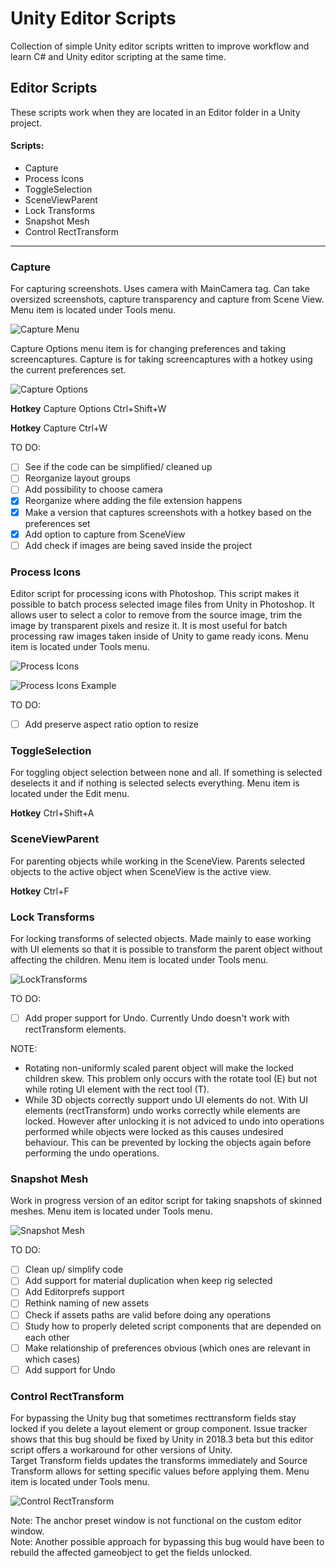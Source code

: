 # Unity Editor Scripts
Collection of simple Unity editor scripts written to improve workflow and learn C# and Unity editor scripting at the same time.

## Editor Scripts
These scripts work when they are located in an Editor folder in a Unity project.

#### Scripts:
* Capture
* Process Icons
* ToggleSelection
* SceneViewParent
* Lock Transforms
* Snapshot Mesh
* Control RectTransform


---

### Capture
For capturing screenshots. 
Uses camera with MainCamera tag.
Can take oversized screenshots, capture transparency and capture from Scene View.
Menu item is located under Tools menu.

![Capture Menu](https://github.com/korintic/UnityEditorScripts/blob/master/Images/CaptureMenu.png "Capture.cs and CaptureWithHotkey.cs")

Capture Options menu item is for changing preferences and taking screencaptures.
Capture is for taking screencaptures with a hotkey using the current preferences set.

![Capture Options](https://github.com/korintic/UnityEditorScripts/blob/master/Images/CaptureOptions.png "Capture.cs")

**Hotkey** Capture Options Ctrl+Shift+W

**Hotkey** Capture Ctrl+W

TO DO:
- [ ] See if the code can be simplified/ cleaned up
- [ ] Reorganize layout groups
- [ ] Add possibility to choose camera
- [x] Reorganize where adding the file extension happens 
- [x] Make a version that captures screenshots with a hotkey based on the preferences set
- [x] Add option to capture from SceneView
- [ ] Add check if images are being saved inside the project

### Process Icons
Editor script for processing icons with Photoshop. This script makes it possible to batch process selected image files from Unity in Photoshop. It allows user to select a color to remove from the source image, trim the image by transparent pixels and resize it. It is most useful for batch processing raw images taken inside of Unity to game ready icons. Menu item is located under Tools menu. 

![Process Icons](https://github.com/korintic/UnityEditorScripts/blob/master/Images/ProcessIcons.png "ProcessIcons.cs")

![Process Icons Example](https://github.com/korintic/UnityEditorScripts/blob/master/Images/ProcessIconsExample.png "Process icons example")

TO DO:
- [ ] Add preserve aspect ratio option to resize

### ToggleSelection
For toggling object selection between none and all.
If something is selected deselects it and if nothing is selected selects everything.
Menu item is located under the Edit menu.

**Hotkey** Ctrl+Shift+A

### SceneViewParent
For parenting objects while working in the SceneView.
Parents selected objects to the active object when SceneView is the active view.

**Hotkey** Ctrl+F

### Lock Transforms
For locking transforms of selected objects.
Made mainly to ease working with UI elements so that it is possible to transform the parent object without affecting the children.
Menu item is located under Tools menu.

![LockTransforms](https://github.com/korintic/UnityEditorScripts/blob/master/Images/LockTransforms.png "LockTransforms.cs")

TO DO:
- [ ] Add proper support for Undo. Currently Undo doesn't work with rectTransform elements.

NOTE:
- Rotating non-uniformly scaled parent object will make the locked children skew. This problem only occurs with the rotate tool (E) but not while roting UI element with the rect tool (T).
- While 3D objects correctly support undo UI elements do not. With UI elements (rectTransform) undo works correctly while elements are locked. However after unlocking  it is not adviced to undo into operations performed while objects were locked as this causes undesired behaviour. This can be prevented by locking the objects again before performing the undo operations.

### Snapshot Mesh
Work in progress version of an editor script for taking snapshots of skinned meshes.
Menu item is located under Tools menu.

![Snapshot Mesh](https://github.com/korintic/UnityEditorScripts/blob/master/Images/SnapshotMesh.png "SnapshotMesh.cs")

TO DO:
- [ ] Clean up/ simplify code
- [ ] Add support for material duplication when keep rig selected
- [ ] Add Editorprefs support
- [ ] Rethink naming of new assets
- [ ] Check if assets paths are valid before doing any operations
- [ ] Study how to properly deleted script components that are depended on each other
- [ ] Make relationship of preferences obvious (which ones are relevant in which cases)
- [ ] Add support for Undo

### Control RectTransform
For bypassing the Unity bug that sometimes recttransform fields stay locked if you delete a layout element or group component.
Issue tracker shows that this bug should be fixed by Unity in 2018.3 beta but this editor script offers a workaround for other versions of Unity.\
Target Transform fields updates the transforms immediately and Source Transform allows for setting specific values before applying them.
Menu item is located under Tools menu.

![Control RectTransform](https://github.com/korintic/UnityEditorScripts/blob/master/Images/ControlRectTransform.png "ControlRectTransform.cs")

Note: The anchor preset window is not functional on the custom editor window.\
Note: Another possible approach for bypassing this bug would have been to rebuild the affected gameobject to get the fields unlocked.
